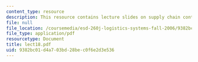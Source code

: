 ```yaml
---
content_type: resource
description: This resource contains lecture slides on supply chain contracts.
file: null
file_location: /coursemedia/esd-260j-logistics-systems-fall-2006/9382bc01d4a703bd28bec0f6e2d3e536_lect18.pdf
file_type: application/pdf
resourcetype: Document
title: lect18.pdf
uid: 9382bc01-d4a7-03bd-28be-c0f6e2d3e536
---
```

